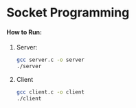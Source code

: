 # Socket Programming

#### How to Run:
1. Server:
   ```bash
   gcc server.c -o server
   ./server

2. Client
   ```bash
   gcc client.c -o client
   ./client